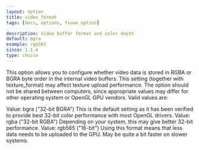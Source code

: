 ```yaml
---
layout: option
title: video_format
tags: [docs, options, fsuae_option]

description: Video buffer format and color depth
default: bgra
example: rgb565
since: 1.1.4
type: choice
---
```


This option allows you to configure whether video data is stored in RGBA or
BGRA byte order in the internal video buffers. This setting (together with
texture_format) may affect texture upload performance. The option should not
be shared between computers, since appropriate values may differ for other
operating system or OpenGL GPU vendors. Valid values are:

Value: bgra ("32-bit BGRA")
       This is the default setting as it has been verified to provide
       best 32-bit color performance with most OpenGL drivers.
Value: rgba ("32-bit RGBA")
       Depending on your system, this may give better 32-bit performance.
Value: rgb565 ("16-bit")
       Using this format means that less data needs to be uploaded to the
       GPU. May be quite a bit faster on slower systems.
